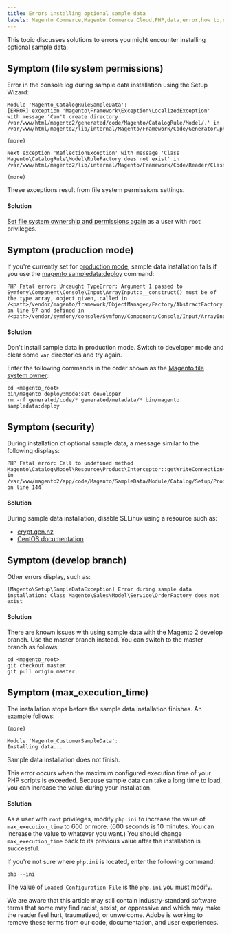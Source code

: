 ```yaml
---
title: Errors installing optional sample data
labels: Magento Commerce,Magento Commerce Cloud,PHP,data,error,how to,sample,setup,wizard
---
```


This topic discusses solutions to errors you might encounter installing optional sample data.

## Symptom (file system permissions)

Error in the console log during sample data installation using the Setup Wizard:

<pre><code class="language-php">Module 'Magento_CatalogRuleSampleData':
[ERROR] exception 'Magento\Framework\Exception\LocalizedException' with message 'Can't create directory /var/www/html/magento2/generated/code/Magento/CatalogRule/Model/.' in /var/www/html/magento2/lib/internal/Magento/Framework/Code/Generator.php:103

(more)

Next exception 'ReflectionException' with message 'Class Magento\CatalogRule\Model\RuleFactory does not exist' in /var/www/html/magento2/lib/internal/Magento/Framework/Code/Reader/ClassReader.php:29

(more)</code></pre>

These exceptions result from file system permissions settings.

#### Solution

[Set file system ownership and permissions again](https://devdocs.magento.com/guides/v2.3/config-guide/prod/prod_file-sys-perms.html) as a user with `` root `` privileges.

## Symptom (production mode)

If you're currently set for [production mode](https://devdocs.magento.com/guides/v2.3/config-guide/bootstrap/magento-modes.html#production-mode), sample data installation fails if you use the [magento sampledata:deploy](https://devdocs.magento.com/guides/v2.3/install-gde/install/cli/install-cli-sample-data-composer.html) command:

<pre><code class="language-php">PHP Fatal error: Uncaught TypeError: Argument 1 passed to Symfony\Component\Console\Input\ArrayInput::__construct() must be of the type array, object given, called in /&lt;path>/vendor/magento/framework/ObjectManager/Factory/AbstractFactory.php on line 97 and defined in /&lt;path>/vendor/symfony/console/Symfony/Component/Console/Input/ArrayInput.php:37</code></pre>

#### Solution

Don't install sample data in production mode. Switch to developer mode and clear some `` var `` directories and try again.

Enter the following commands in the order shown as the [Magento file system owner](https://devdocs.magento.com/guides/v2.3/install-gde/prereq/file-sys-perms-over.html):

<pre><code class="language-php">cd &lt;magento_root>
bin/magento deploy:mode:set developer
rm -rf generated/code/* generated/metadata/* bin/magento sampledata:deploy</code></pre>

## Symptom (security)

During installation of optional sample data, a message similar to the following displays:

<pre><code class="language-php">PHP Fatal error: Call to undefined method Magento\Catalog\Model\Resource\Product\Interceptor::getWriteConnection() in /var/www/magento2/app/code/Magento/SampleData/Module/Catalog/Setup/Product/Gallery.php on line 144</code></pre>

#### Solution

During sample data installation, disable SELinux using a resource such as:

* [crypt.gen.nz](http://www.crypt.gen.nz/selinux/disable_selinux.html#DIS2)
* [CentOS documentation](https://docs.centos.org/en-US/docs/)

## Symptom (develop branch)

Other errors display, such as:

<pre><code class="language-php">[Magento\Setup\SampleDataException] Error during sample data installation: Class Magento\Sales\Model\Service\OrderFactory does not exist</code></pre>

#### Solution

There are known issues with using sample data with the Magento 2 develop branch. Use the master branch instead. You can switch to the master branch as follows:

<pre><code class="language-php">cd &lt;magento_root>
git checkout master
git pull origin master</code></pre>

## Symptom (max\_execution\_time)

The installation stops before the sample data installation finishes. An example follows:

<pre><code class="language-php">(more)

Module 'Magento_CustomerSampleData':
Installing data...</code></pre>

Sample data installation does not finish.

This error occurs when the maximum configured execution time of your PHP scripts is exceeded. Because sample data can take a long time to load, you can increase the value during your installation.

#### Solution

As a user with `` root `` privileges, modify `` php.ini `` to increase the value of `` max_execution_time `` to 600 or more. (600 seconds is 10 minutes. You can increase the value to whatever you want.) You should change `` max_execution_time `` back to its previous value after the installation is successful.

If you're not sure where `` php.ini `` is located, enter the following command:

<pre><code class="language-php">php --ini</code></pre>

The value of `` Loaded Configuration File `` is the `` php.ini `` you must modify.

<p class="info">We are aware that this article may still contain industry-standard software terms that some may find racist, sexist, or oppressive and which may make the reader feel hurt, traumatized, or unwelcome. Adobe is working to remove these terms from our code, documentation, and user experiences.</p>